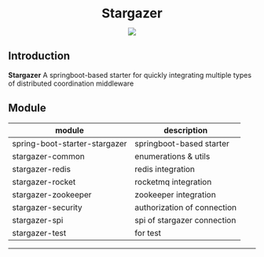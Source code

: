 <p align="center">
	<span style="font-size: 26px;font-weight: bold;">Stargazer</span>
</p>

<p align="center">
	<a target="_blank" href="https://www.oracle.com/java/technologies/javase/javase-jdk8-downloads.html">
		<img src="https://img.shields.io/badge/JDK-8+-green.svg" />
	</a>
</p>

## Introduction

**Stargazer** A springboot-based starter for quickly integrating multiple types of distributed coordination middleware

## Module

| module                        | description                 |
|-------------------------------|-----------------------------|
| spring-boot-starter-stargazer | springboot-based starter    |
| stargazer-common              | enumerations & utils        |
| stargazer-redis               | redis integration           |
| stargazer-rocket              | rocketmq integration        |
| stargazer-zookeeper           | zookeeper integration       |
| stargazer-security            | authorization of connection |
| stargazer-spi                 | spi of stargazer connection |
| stargazer-test                | for test                    |

---
